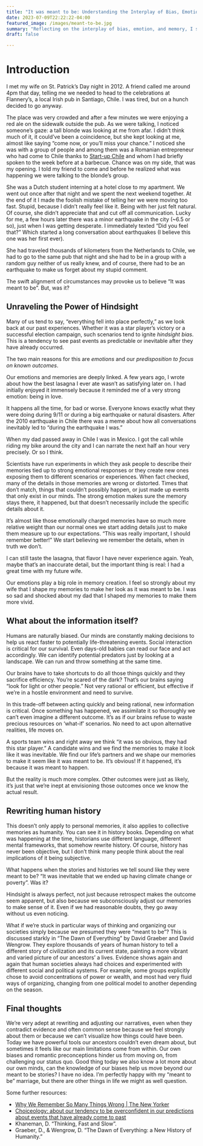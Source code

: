 ```yaml
---
title: "It was meant to be: Understanding the Interplay of Bias, Emotion and Memory"
date: 2023-07-09T22:22:22-04:00
featured_image: /images/meant-to-be.jpg
summary: "Reflecting on the interplay of bias, emotion, and memory, I share insights on how our brains often weave causal narratives, such as 'It was meant to be' to make sense of our experiences."
draft: false

---
```


# Introduction

I met my wife on St. Patrick’s Day night in 2012. A friend called me around 4pm that day, telling me we needed to head to the celebrations at Flannery’s, a local Irish pub in Santiago, Chile. I was tired, but on a hunch decided to go anyway.

The place was very crowded and after a few minutes we were enjoying a red ale on the sidewalk outside the pub. As we were talking, I noticed someone’s gaze: a tall blonde was looking at me from afar. I didn’t think much of it, it could’ve been a coincidence, but she kept looking at me, almost like saying “come now, or you’ll miss your chance.” I noticed she was with a group of people and among them was a Romanian entrepreneur who had come to Chile thanks to [Start-up Chile](https://startupchile.org) and whom I had briefly spoken to the week before at a barbecue. Chance was on my side, that was my opening. I told my friend to come and before he realized what was happening we were talking to the blonde’s group.

She was a Dutch student interning at a hotel close to my apartment. We went out once after that night and we spent the next weekend together. At the end of it I made the foolish mistake of telling her we were moving too fast. Stupid, because I didn’t really feel like it. Being with her just felt natural. Of course, she didn’t appreciate that and cut off all communication. Lucky for me, a few hours later there was a minor earthquake in the city (~6.5 or so), just when I was getting desperate. I immediately texted “Did you feel that?” Which started a long conversation about earthquakes (I believe this one was her first ever).

She had traveled thousands of kilometers from the Netherlands to Chile, we had to go to the same pub that night and she had to be in a group with a random guy neither of us really knew, and of course, there had to be an earthquake to make us forget about my stupid comment.

The swift alignment of circumstances may provoke us to believe “It was meant to be”. But, was it?

## Unraveling the Power of Hindsight

Many of us tend to say, “everything fell into place perfectly,” as we look back at our past experiences. Whether it was a star player’s victory or a successful election campaign, such scenarios tend to ignite *hindsight bias*. This is a tendency to see past events as predictable or inevitable after they have already occurred.

The two main reasons for this are *emotions* and our *predisposition to focus on known outcomes*.

Our emotions and memories are deeply linked. A few years ago, I wrote about how the best lasagna I ever ate wasn’t as satisfying later on. I had initially enjoyed it immensely because it reminded me of a very strong emotion: being in love.

It happens all the time, for bad or worse. Everyone knows exactly what they were doing during 9/11 or during a big earthquake or natural disasters. After the 2010 earthquake in Chile there was a meme about how all conversations inevitably led to “during the earthquake I was.”

When my dad passed away in Chile I was in Mexico. I got the call while riding my bike around the city and I can narrate the next half an hour very precisely. Or so I think.

Scientists have run experiments in which they ask people to describe their memories tied up to strong emotional responses or they create new ones exposing them to different scenarios or experiences. When fact checked, many of the details in those memories are wrong or distorted. Times that don’t match, things that couldn’t possibly happen, or just made up events that only exist in our minds. The strong emotion makes sure the memory stays there, it happened, but that doesn’t necessarily include the specific details about it.

It’s almost like those emotionally charged memories have so much more relative weight than our normal ones we start adding details just to make them measure up to our expectations. “This was really important, I should remember better!” We start believing we remember the details, when in truth we don’t.

I can still taste the lasagna, that flavor I have never experience again. Yeah, maybe that’s an inaccurate detail, but the important thing is real: I had a great time with my future wife.

Our emotions play a big role in memory creation. I feel so strongly about my wife that I shape my memories to make her look as it was meant to be. I was so sad and shocked about my dad that I shaped my memories to make them more vivid.

## What about the information itself?

Humans are naturally biased. Our minds are constantly making decisions to help us react faster to potentially life-threatening events. Social interaction is critical for our survival. Even days-old babies can read our face and act accordingly. We can identify potential predators just by looking at a landscape. We can run and throw something at the same time.

Our brains have to take shortcuts to do all those things quickly and they sacrifice efficiency. You’re scared of the dark? That’s our brains saying “look for light or other people.” Not very rational or efficient, but effective if we’re in a hostile environment and need to survive.

In this trade-off between acting quickly and being rational, new information is critical. Once something has happened, we assimilate it so thoroughly we can’t even imagine a different outcome. It’s as if our brains refuse to waste precious resources on ‘what-if’ scenarios. No need to act upon alternative realities, life moves on.

A sports team wins and right away we think “it was so obvious, they had this star player.” A candidate wins and we find the memories to make it look like it was inevitable. We find our life’s partners and we shape our memories to make it seem like it was meant to be. It’s obvious! If it happened, it’s because it was meant to happen.

But the reality is much more complex. Other outcomes were just as likely, it’s just that we’re inept at envisioning those outcomes once we know the actual result.

## Rewriting human history

This doesn’t only apply to personal memories, it also applies to collective memories as humanity. You can see it in history books. Depending on what was happening at the time, historians use different language, different mental frameworks, that somehow rewrite history. Of course, history has never been objective, but I don’t think many people think about the real implications of it being subjective.

What happens when the stories and histories we tell sound like they were meant to be? “It was inevitable that we ended up having climate change or poverty”. Was it?

Hindsight is always perfect, not just because retrospect makes the outcome seem apparent, but also because we subconsciously adjust our memories to make sense of it. Even if we had reasonable doubts, they go away without us even noticing.

What if we’re stuck in particular ways of thinking and organizing our societies simply because we presumed they were “meant to be”? This is discussed starkly in “The Dawn of Everything” by David Graeber and David Wengrow. They explore thousands of years of human history to tell a different story of civilization and its current state, painting a more vibrant and varied picture of our ancestors’ a lives. Evidence shows again and again that human societies always had choices and experimented with different social and political systems. For example, some groups explicitly chose to avoid concentrations of power or wealth, and most had very fluid ways of organizing, changing from one political model to another depending on the season.

## Final thoughts

We’re very adept at rewriting and adjusting our narratives, even when they contradict evidence and often common sense because we feel strongly about them or because we can’t visualize how things could have been.
Today we have powerful tools our ancestors couldn’t even dream about, but sometimes it feels like our main limitations come from within. Our own biases and romantic preconceptions hinder us from moving on, from challenging our status quo. Good thing today we also know a lot more about our own minds, can the knowledge of our biases help us move beyond our meant to be stories?
I have no idea. I’m perfectly happy with my “meant to be” marriage, but there are other things in life we might as well question.

Some further resources:
- [Why We Remember So Many Things Wrong | The New Yorker](https://www.newyorker.com/science/maria-konnikova/idea-happened-memory-recollection)
- [Choiceology: about our tendency to be overconfident in our predictions about events that have already come to past](https://open.spotify.com/episode/68NMN1qOEyPO0oCT7dV5iQ?si=wh8nMZbRRCWcwN7CepJN7w)
- Khaneman, D. “Thinking, Fast and Slow”.
- Graeber, D., & Wengrow, D. “The Dawn of Everything: a New History of Humanity.”